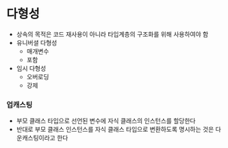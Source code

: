 # 다형성

* 상속의 목적은 코드 재사용이 아니라 타입계층의 구조화를 위해 사용하여야 함
* 유니버셜 다형성
  * 매개변수
  * 포함
* 임시 다형성
  * 오버로딩
  * 강제

### 업캐스팅

* 부모 클래스 타입으로 선언된 변수에 자식 클래스의 인스턴스를 할당한다
* 반대로 부모 클래스 인스턴스를 자식 클래스 타입으로 변환하도록 명시하는 것은 다운캐스팅이라고 한다 
